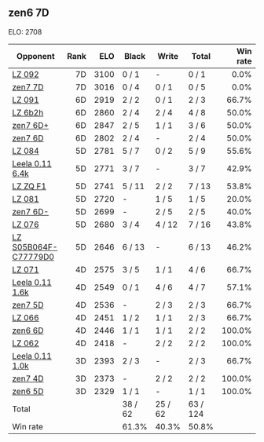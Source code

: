 ## zen6 7D ##

ELO: 2708

Opponent | Rank | ELO | Black | Write | Total | Win rate
---------|-----:|----:|-------|-------|-------|-------:
[LZ 092](LZ%20092.md) | 7D | 3100 | 0 / 1 | - | 0 / 1 | 0.0%
[zen7 7D](zen7%207D.md) | 7D | 3016 | 0 / 4 | 0 / 1 | 0 / 5 | 0.0%
[LZ 091](LZ%20091.md) | 6D | 2919 | 2 / 2 | 0 / 1 | 2 / 3 | 66.7%
[LZ 6b2h](LZ%206b2h.md) | 6D | 2860 | 2 / 4 | 2 / 4 | 4 / 8 | 50.0%
[zen7 6D+](zen7%206D+.md) | 6D | 2847 | 2 / 5 | 1 / 1 | 3 / 6 | 50.0%
[zen7 6D](zen7%206D.md) | 6D | 2802 | 2 / 4 | - | 2 / 4 | 50.0%
[LZ 084](LZ%20084.md) | 5D | 2781 | 5 / 7 | 0 / 2 | 5 / 9 | 55.6%
[Leela 0.11 6.4k](Leela%200.11%206.4k.md) | 5D | 2771 | 3 / 7 | - | 3 / 7 | 42.9%
[LZ ZQ F1](LZ%20ZQ%20F1.md) | 5D | 2741 | 5 / 11 | 2 / 2 | 7 / 13 | 53.8%
[LZ 081](LZ%20081.md) | 5D | 2720 | - | 1 / 5 | 1 / 5 | 20.0%
[zen7 6D-](zen7%206D-.md) | 5D | 2699 | - | 2 / 5 | 2 / 5 | 40.0%
[LZ 076](LZ%20076.md) | 5D | 2680 | 3 / 4 | 4 / 12 | 7 / 16 | 43.8%
[LZ S05B064F-C77779D0](LZ%20S05B064F-C77779D0.md) | 5D | 2646 | 6 / 13 | - | 6 / 13 | 46.2%
[LZ 071](LZ%20071.md) | 4D | 2575 | 3 / 5 | 1 / 1 | 4 / 6 | 66.7%
[Leela 0.11 1.6k](Leela%200.11%201.6k.md) | 4D | 2549 | 0 / 1 | 4 / 6 | 4 / 7 | 57.1%
[zen7 5D](zen7%205D.md) | 4D | 2536 | - | 2 / 3 | 2 / 3 | 66.7%
[LZ 066](LZ%20066.md) | 4D | 2451 | 1 / 2 | 1 / 1 | 2 / 3 | 66.7%
[zen6 6D](zen6%206D.md) | 4D | 2446 | 1 / 1 | 1 / 1 | 2 / 2 | 100.0%
[LZ 062](LZ%20062.md) | 4D | 2418 | - | 2 / 2 | 2 / 2 | 100.0%
[Leela 0.11 1.0k](Leela%200.11%201.0k.md) | 3D | 2393 | 2 / 3 | - | 2 / 3 | 66.7%
[zen7 4D](zen7%204D.md) | 3D | 2373 | - | 2 / 2 | 2 / 2 | 100.0%
[zen6 5D](zen6%205D.md) | 3D | 2329 | 1 / 1 | - | 1 / 1 | 100.0%
Total | | | 38 / 62 | 25 / 62 | 63 / 124 | 
Win rate| | | 61.3% | 40.3% | 50.8% | 
